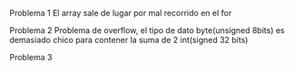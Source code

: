 Problema 1
El array sale de lugar por mal recorrido en el for

Problema 2
Problema de overflow, el tipo de dato byte(unsigned 8bits) es demasiado chico para contener la suma de 2 int(signed 32 bits)

Problema 3
